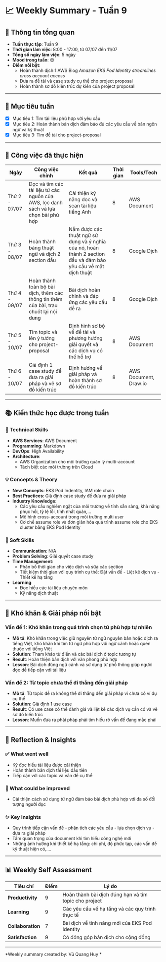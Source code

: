 # 📈 Weekly Summary - Tuần 9

## 📅 Thông tin tổng quan
- **Tuần thực tập**: Tuần 9
- **Thời gian làm việc**: 8:00 - 17:00, từ 07/07 đến 11/07
- **Tổng số ngày làm việc**: 5 ngày
- **Mood trong tuần**: 😊
- **Điểm nổi bật**: 
  - Hoàn thành dịch 1 AWS Blog *Amazon EKS Pod Identity streamlines cross account access* 
  - Đưa ra đề tài và case study cụ thể cho project proposal
  - Hoàn thành sơ đồ kiến trúc dự kiến của project proposal
---

## 🎯 Mục tiêu tuần
- [x] Mục tiêu 1: Tìm tài liệu phù hợp với yêu cầu 
- [x] Mục tiêu 2: Hoàn thành bản dịch đảm bảo đủ các yêu cầu về bản ngôn ngữ và kỹ thuật
- [x] Mục tiêu 3: Tìm đề tài cho project-proposal 

---

## 💼 Công việc đã thực hiện

| Ngày | Công việc chính | Kết quả | Thời gian | Tools/Tech |
|------|------------------|---------|-----------|------------|
| Thứ 2 - 07/07 | Đọc và tìm các tài liệu từ các nguồn của AWS, lọc danh sách và lựa chọn bài phù hợp | Cải thiện kỹ năng đọc và scan tài liệu tiếng Anh | 8 | AWS Document |
| Thứ 3 - 08/07 | Hoàn thành bảng thuật ngữ và dịch 2 section đầu | Nắm được các thuật ngữ sử dụng và ý nghĩa của nó, hoàn thành 2 section đầu và đảm bảo yêu cầu về mặt dịch thuật | 8 | Google Dịch |
| Thứ 4 - 09/07 | Hoàn thành toàn bộ bài dịch, thêm các thông tin thêm của bài, trau chuốt lại nội dung | Bài dịch hoàn chỉnh và đáp ứng các yêu cầu đề ra | 8 | Google Dịch |
| Thứ 5 - 10/07 | Tìm topic và lên ý tưởng cho project-proposal | Định hình sơ bộ về đề tài và phương hướng giải quyết và các dịch vụ có thể hỗ trợ | 8 | AWS Document |
| Thứ 6 - 10/07 | Giả định 1 case study để đưa ra giải pháp và vẽ sơ đồ kiến trúc | Định hướng về giải pháp và hoàn thành sơ đồ kiến trúc | 8 | AWS Document, Draw.io |

---

## 📚 Kiến thức học được trong tuần

### 🔧 Technical Skills
- **AWS Services**: AWS Document
- **Programming**: Markdown
- **DevOps**: High Availability
- **Architecture**: 
  -  AWS Organization cho môi trường quản lý multi-account
  -  Tách biệt các môi trường trên Cloud

### 💡 Concepts & Theory
- **New Concepts**: EKS Pod Indentity, IAM role chain
- **Best Practices**: Giả định case study để đưa ra giải pháp
- **Industry Knowledge**: 
  - Các yêu cầu nghiêm ngặt của môi trường về tính sẵn sàng, khả năng phục hồi, tỷ lệ lỗi, tính nhất quán,...  
  - Mô hình cross-account trong môi trường multi user
  - Cơ chế assume role và đơn giản hóa quá trình assume role cho EKS cluster bằng EKS Pod Identity 

### 🤝 Soft Skills
- **Communication**: N/A
- **Problem Solving**: Giải quyết case study 
- **Time Management**: 
  - Phân bố thời gian cho việc dịch và sửa các section
  - Tiết kiệm thời gian với quy trình cụ thể: Đặt vấn đề - Liệt kê dịch vụ - Thiết kế hạ tầng
- **Learning**: 
  - Đọc hiểu các tài liệu chuyên môn
  - Kỹ năng dịch thuật

---

## 🚧 Khó khăn & Giải pháp nổi bật

### Vấn đề 1: Khó khăn trong quá trình chọn từ phù hợp tự nhiên
- **Mô tả**: Khó khăn trong việc giữ nguyên từ ngữ nguyên bản hoặc dịch ra tiếng Việt, khó khăn khi tìm từ ngữ phù hợp với ngữ cảnh hoặc quen thuộc với tiếng Việt
- **Solution**: Tham khảo từ điển và các bài dịch ở topic tương tự
- **Result**: Hoàn thiện bản dịch với văn phong phù hợp
- **Lesson**: Bài dịch đúng ngữ cảnh và sử dụng từ phổ thông giúp người đọc dễ tiếp cận với tài liệu 

### Vấn đề 2: Từ topic chưa thể đi thẳng đến giải pháp
- **Mô tả**: Từ topic đề ra không thể đi thẳng đến giải pháp vì chưa có ví dụ cụ thể 
- **Solution**: Giả định 1 use case 
- **Result**: Có use case có thể đánh giá và liệt kê các dịch vụ cần có và vẽ sơ đồ kiến trúc
- **Lesson**: Muốn đưa ra phải pháp phải tìm hiểu rõ vấn đề đang mắc phải

---

## 💭 Reflection & Insights

### ✅ What went well
- Kỹ đọc hiểu tài liệu được cải thiện 
- Hoàn thành bản dịch tài liệu đầu tiên
- Tiếp cận với các topic và vấn đề cụ thể

### 🔄 What could be improved
- Cải thiện cách sử dụng từ ngữ đảm bảo bài dịch phù hợp với đa số đối tượng người đọc

### ✨ Key Insights
- Quy trình tiếp cận vấn đề - phân tích các yêu cầu - lựa chọn dịch vụ - đưa ra giải pháp
- Tầm quan trọng của document khi tìm hiểu công nghệ mới
- Những ảnh hưởng khi thiết kế hạ tầng: chi phí, độ phức tạp, các vấn đề kỹ thuật hiện có,....

---

## 📊 Weekly Self Assessment

| Tiêu chí | Điểm | Lý do |
|----------|------|-------|
| **Productivity** | 9 | Hoàn thành bài dịch đúng hạn và tìm topic cho project |
| **Learning** | 9 | Các yêu cầu về hạ tầng và các quy trình thực tế |
| **Collaboration** | 7 | Bài dịch về tính năng mới của EKS Pod Identity |
| **Satisfaction** | 9 | Có đóng góp bản dịch cho cộng đồng |

---

*Weekly summary created by: Vũ Quang Huy *  